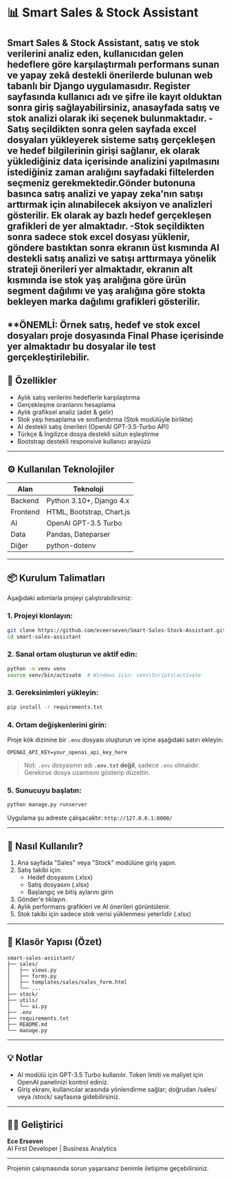 # 📊 Smart Sales & Stock Assistant

**Smart Sales & Stock Assistant**, satış ve stok verilerini analiz eden, kullanıcıdan gelen hedeflere göre karşılaştırmalı performans sunan ve yapay zekâ destekli önerilerde bulunan web tabanlı bir Django uygulamasıdır. 
Register sayfasında kullanıcı adı ve şifre ile kayıt olduktan sonra giriş sağlayabilirsiniz, anasayfada satış ve stok analizi olarak iki seçenek bulunmaktadır.
-Satış seçildikten sonra gelen sayfada excel dosyaları yükleyerek sisteme satış gerçekleşen ve hedef bilgilerinin girişi sağlanır, ek olarak yüklediğiniz data içerisinde analizini yapılmasını istediğiniz zaman aralığını sayfadaki filtelerden seçmeniz gerekmektedir.Gönder butonuna basınca satış analizi ve yapay zeka'nın satışı arttırmak için alınabilecek aksiyon ve analizleri gösterilir. Ek olarak ay bazlı hedef gerçekleşen grafikleri de yer almaktadır.
-Stok seçildikten sonra sadece stok excel dosyası yüklenir, göndere bastıktan sonra ekranın üst kısmında AI destekli satış analizi ve satışı arttırmaya yönelik strateji önerileri yer almaktadır, ekranın alt kısmında ise stok yaş aralığına göre ürün segment dağılımı ve yaş aralığına göre stokta bekleyen marka dağılımı grafikleri gösterilir. 
---

**ÖNEMLİ: Örnek satış, hedef ve stok excel dosyaları proje dosyasında Final Phase içerisinde yer almaktadır bu dosyalar ile test gerçekleştirilebilir.
---

## 🚀 Özellikler

- Aylık satış verilerini hedeflerle karşılaştırma
- Gerçekleşme oranlarını hesaplama
- Aylık grafiksel analiz (adet & gelir)
- Stok yaşı hesaplama ve sınıflandırma (Stok modülüyle birlikte)
- AI destekli satış önerileri (OpenAI GPT-3.5-Turbo API)
- Türkçe & İngilizce dosya destekli sütun eşleştirme
- Bootstrap destekli responsive kullanıcı arayüzü

---

## ⚙️ Kullanılan Teknolojiler

| Alan         | Teknoloji                      |
|--------------|--------------------------------|
| Backend      | Python 3.10+, Django 4.x       |
| Frontend     | HTML, Bootstrap, Chart.js      |
| AI           | OpenAI GPT-3.5 Turbo           |
| Data         | Pandas, Dateparser             |
| Diğer        | python-dotenv                  |

---

## 📦 Kurulum Talimatları

Aşağıdaki adımlarla projeyi çalıştırabilirsiniz:

### 1. Projeyi klonlayın:

```bash
git clone https://github.com/eceerseven/Smart-Sales-Stock-Assistant.git
cd smart-sales-assistant
```

### 2. Sanal ortam oluşturun ve aktif edin:

```bash
python -m venv venv
source venv/bin/activate  # Windows için: venv\Scripts\activate
```

### 3. Gereksinimleri yükleyin:

```bash
pip install -r requirements.txt
```

### 4. Ortam değişkenlerini girin:

Proje kök dizinine bir `.env` dosyası oluşturun ve içine aşağıdaki satırı ekleyin:

```env
OPENAI_API_KEY=your_openai_api_key_here
```

> Not: `.env` dosyasının adı **`.env.txt` değil**, sadece `.env` olmalıdır. Gerekirse dosya uzantısını gösterip düzeltin.

### 5. Sunucuyu başlatın:

```bash
python manage.py runserver
```

Uygulama şu adreste çalışacaktır: `http://127.0.0.1:8000/`

---

## 🧪 Nasıl Kullanılır?

1. Ana sayfada "Sales" veya "Stock" modülüne giriş yapın.
2. Satış takibi için:
   - Hedef dosyasını (.xlsx)
   - Satış dosyasını (.xlsx)
   - Başlangıç ve bitiş aylarını girin
3. Gönder'e tıklayın.
4. Aylık performans grafikleri ve AI önerileri görüntülenir.
5. Stok takibi için sadece stok verisi yüklenmesi yeterlidir (.xlsx)
---

## 📁 Klasör Yapısı (Özet)

```
smart-sales-assistant/
├── sales/
│   ├── views.py
│   ├── forms.py
│   ├── templates/sales/sales_form.html
│   └── ...
├── stock/
├── utils/
│   └── ai.py
├── .env
├── requirements.txt
├── README.md
└── manage.py
```

---

## 💡 Notlar

- AI modülü için GPT-3.5 Turbo kullanılır. Token limiti ve maliyet için OpenAI panelinizi kontrol ediniz.
- Giriş ekranı, kullanıcılar arasında yönlendirme sağlar; doğrudan /sales/ veya /stock/ sayfasına gidebilirsiniz.

---

## 👩‍💻 Geliştirici

**Ece Erseven**  
AI First Developer | Business Analytics

---

Projenin çalışmasında sorun yaşarsanız benimle iletişime geçebilirsiniz. 
